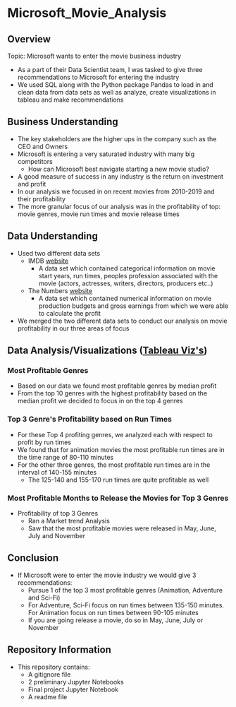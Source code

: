 # Microsoft_Movie_Analysis
## Overview
Topic: Microsoft wants to enter the movie business industry
- As a part of their Data Scientist team, I was tasked to give three recommendations to Microsoft for entering the industry 
- We used SQL along with the Python package Pandas to load in and clean data from data sets as well as analyze, create visualizations in tableau and make recommendations
## Business Understanding
- The key stakeholders are the higher ups in the company such as the CEO and Owners
- Microsoft is entering a very saturated industry with many big competitors
   - How can Microsoft best navigate starting a new movie studio?
- A good measure of success in any industry is the return on investment and profit
- In our analysis we focused in on recent movies from 2010-2019 and their profitability
- The more granular focus of our analysis was in the profitability of top: movie genres, movie run times and movie release times
## Data Understanding
- Used two different data sets
  - IMDB [website](https://www.imdb.com/)
    -   A data set which contained categorical information on movie start years, run times, peoples profession associated with the movie (actors, actresses, writers, directors, producers etc..)
  -  The Numbers [website](https://www.the-numbers.com/)
     -  A data set which contained numerical information on movie production budgets and gross earnings from which we were able to calculate the profit
 -  We merged the two different data sets to conduct our analysis on movie profitability in our three areas of focus
## Data Analysis/Visualizations ([Tableau Viz's](https://public.tableau.com/views/MicrosoftMovieAnalysis/GenresandProfit?:language=en-US&:display_count=n&:origin=viz_share_link))
### Most Profitable Genres
 - Based on our data we found most profitable genres by median profit
 - From the top 10 genres with the highest profitability based on the median profit we decided to focus in on the top 4 genres
### Top 3 Genre's Profitability based on Run Times 
- For these Top 4 profiting genres, we analyzed each with respect to profit by run times
- We found that for animation movies the most profitable run times are in the time range of 80-110 minutes
- For the other three genres, the most profitable run times are in the interval of 140-155 minutes
  - The 125-140 and 155-170 run times are quite profitable as well
### Most Profitable Months to Release the Movies for Top 3 Genres 
- Profitability of top 3 Genres
  - Ran a Market trend Analysis
  - Saw that the most profitable movies were released in May, June, July and November
## Conclusion
- If Microsoft were to enter the movie industry we would give 3 recommendations:
   - Pursue 1 of the top 3 most profitable genres (Animation, Adventure and Sci-Fi)
   - For Adventure, Sci-Fi focus on run times between 135-150 minutes. For Animation focus on run times between 90-105 minutes
   - If you are going release a movie, do so in May, June, July or November
 ## Repository Information
 - This repository contains:
   - A gitignore file
   - 2 preliminary Jupyter Notebooks
   - Final project Jupyter Notebook
   - A readme file
